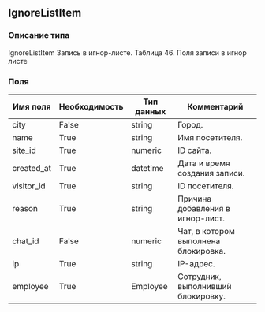 ## IgnoreListItem
### Описание типа
IgnoreListItem
Запись в игнор-листе.
Таблица 46. Поля записи в игнор листе

### Поля
| Имя поля | Необходимость | Тип данных | Комментарий |
|---|---|---|---|
|city|False|string|Город.<br/>|
|name|True|string|Имя посетителя.<br/>|
|site_id|True|numeric|ID сайта.<br/>|
|created_at|True|datetime|Дата и время создания записи.<br/>|
|visitor_id|True|string|ID посетителя.<br/>|
|reason|True|string|Причина добавления в игнор-лист.<br/>|
|chat_id|False|numeric|Чат, в котором выполнена блокировка.<br/>|
|ip|True|string|IP-адрес.<br/>|
|employee|True|Employee|Сотрудник, выполнивший блокировку.<br/>|
